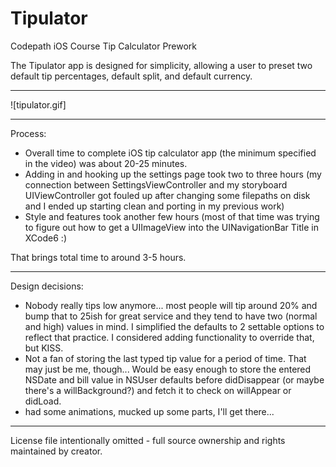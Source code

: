 Tipulator
=========

Codepath iOS Course Tip Calculator Prework

The Tipulator app is designed for simplicity, allowing a user to preset two default tip percentages, default split, and default currency.

---

![tipulator.gif]

---
Process:

- Overall time to complete iOS tip calculator app (the minimum specified in the video) was about 20-25 minutes.
- Adding in and hooking up the settings page took two to three hours (my connection between SettingsViewController and my storyboard UIViewController got fouled up after changing some filepaths on disk and I ended up starting clean and porting in my previous work)
- Style and features took another few hours (most of that time was trying to figure out how to get a UIImageView into the UINavigationBar Title in XCode6 :)

That brings total time to around 3-5 hours.

---

Design decisions:

- Nobody really tips low anymore... most people will tip around 20% and bump that to 25ish for great service and they tend to have two (normal and high) values in mind. I simplified the defaults to 2 settable options to reflect that practice. I considered adding functionality to override that, but KISS.
- Not a fan of storing the last typed tip value for a period of time. That may just be me, though... Would be easy enough to store the entered NSDate and bill value in NSUser defaults before didDisappear (or maybe there's a willBackground?) and fetch it to check on willAppear or didLoad.
- had some animations, mucked up some parts, I'll get there...

---

License file intentionally omitted - full source ownership and rights maintained by creator.
